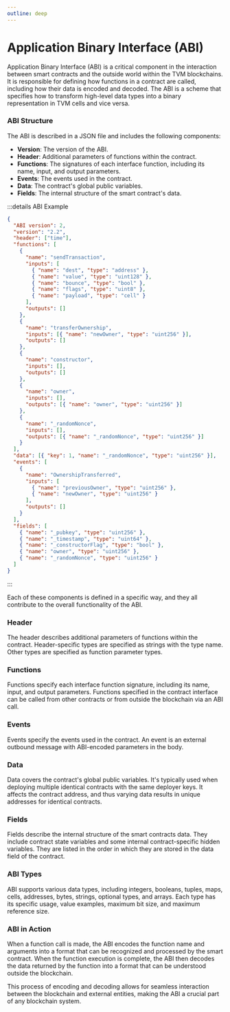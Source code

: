 ```yaml
---
outline: deep
---
```


# Application Binary Interface (ABI)

Application Binary Interface (ABI) is a critical component in the interaction between smart contracts and the outside world within the TVM blockchains. It is responsible for defining how functions in a contract are called, including how their data is encoded and decoded. The ABI is a scheme that specifies how to transform high-level data types into a binary representation in TVM cells and vice versa.

### ABI Structure

The ABI is described in a JSON file and includes the following components:

- **Version**: The version of the ABI.
- **Header**: Additional parameters of functions within the contract.
- **Functions**: The signatures of each interface function, including its name, input, and output parameters.
- **Events**: The events used in the contract.
- **Data**: The contract's global public variables.
- **Fields**: The internal structure of the smart contract's data.

:::details ABI Example

```json
{
  "ABI version": 2,
  "version": "2.2",
  "header": ["time"],
  "functions": [
    {
      "name": "sendTransaction",
      "inputs": [
        { "name": "dest", "type": "address" },
        { "name": "value", "type": "uint128" },
        { "name": "bounce", "type": "bool" },
        { "name": "flags", "type": "uint8" },
        { "name": "payload", "type": "cell" }
      ],
      "outputs": []
    },
    {
      "name": "transferOwnership",
      "inputs": [{ "name": "newOwner", "type": "uint256" }],
      "outputs": []
    },
    {
      "name": "constructor",
      "inputs": [],
      "outputs": []
    },
    {
      "name": "owner",
      "inputs": [],
      "outputs": [{ "name": "owner", "type": "uint256" }]
    },
    {
      "name": "_randomNonce",
      "inputs": [],
      "outputs": [{ "name": "_randomNonce", "type": "uint256" }]
    }
  ],
  "data": [{ "key": 1, "name": "_randomNonce", "type": "uint256" }],
  "events": [
    {
      "name": "OwnershipTransferred",
      "inputs": [
        { "name": "previousOwner", "type": "uint256" },
        { "name": "newOwner", "type": "uint256" }
      ],
      "outputs": []
    }
  ],
  "fields": [
    { "name": "_pubkey", "type": "uint256" },
    { "name": "_timestamp", "type": "uint64" },
    { "name": "_constructorFlag", "type": "bool" },
    { "name": "owner", "type": "uint256" },
    { "name": "_randomNonce", "type": "uint256" }
  ]
}
```

:::

Each of these components is defined in a specific way, and they all contribute to the overall functionality of the ABI.

### Header

The header describes additional parameters of functions within the contract. Header-specific types are specified as strings with the type name. Other types are specified as function parameter types.

### Functions

Functions specify each interface function signature, including its name, input, and output parameters. Functions specified in the contract interface can be called from other contracts or from outside the blockchain via an ABI call.

### Events

Events specify the events used in the contract. An event is an external outbound message with ABI-encoded parameters in the body.

### Data

Data covers the contract's global public variables. It's typically used when deploying multiple identical contracts with the same deployer keys. It affects the contract address, and thus varying data results in unique addresses for identical contracts.

### Fields

Fields describe the internal structure of the smart contracts data. They include contract state variables and some internal contract-specific hidden variables. They are listed in the order in which they are stored in the data field of the contract.

### ABI Types

ABI supports various data types, including integers, booleans, tuples, maps, cells, addresses, bytes, strings, optional types, and arrays. Each type has its specific usage, value examples, maximum bit size, and maximum reference size.

### ABI in Action

When a function call is made, the ABI encodes the function name and arguments into a format that can be recognized and processed by the smart contract. When the function execution is complete, the ABI then decodes the data returned by the function into a format that can be understood outside the blockchain.

This process of encoding and decoding allows for seamless interaction between the blockchain and external entities, making the ABI a crucial part of any blockchain system.
